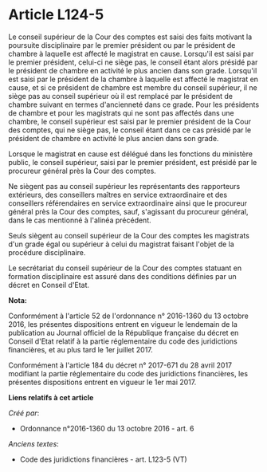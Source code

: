 # Article L124-5

Le conseil supérieur de la Cour des comptes est saisi des faits motivant la poursuite disciplinaire par le premier président
ou par le président de chambre à laquelle est affecté le magistrat en cause. Lorsqu'il est saisi par le premier président,
celui-ci ne siège pas, le conseil étant alors présidé par le président de chambre en activité le plus ancien dans son grade.
Lorsqu'il est saisi par le président de la chambre à laquelle est affecté le magistrat en cause, et si ce président de
chambre est membre du conseil supérieur, il ne siège pas au conseil supérieur où il est remplacé par le président de chambre
suivant en termes d'ancienneté dans ce grade. Pour les présidents de chambre et pour les magistrats qui ne sont pas affectés
dans une chambre, le conseil supérieur est saisi par le premier président de la Cour des comptes, qui ne siège pas, le
conseil étant dans ce cas présidé par le président de chambre en activité le plus ancien dans son grade.

Lorsque le magistrat en cause est délégué dans les fonctions du ministère public, le conseil supérieur, saisi par le premier
président, est présidé par le procureur général près la Cour des comptes.

Ne siègent pas au conseil supérieur les représentants des rapporteurs extérieurs, des conseillers maîtres en service
extraordinaire et des conseillers référendaires en service extraordinaire ainsi que le procureur général près la Cour des
comptes, sauf, s'agissant du procureur général, dans le cas mentionné à l'alinéa précédent.

Seuls siègent au conseil supérieur de la Cour des comptes les magistrats d'un grade égal ou supérieur à celui du magistrat
faisant l'objet de la procédure disciplinaire.

Le secrétariat du conseil supérieur de la Cour des comptes statuant en formation disciplinaire est assuré dans des conditions
définies par un décret en Conseil d'Etat.

**Nota:**

Conformément à l'article 52 de l'ordonnance n° 2016-1360 du 13 octobre 2016, les présentes dispositions entrent en vigueur le
lendemain de la publication au Journal officiel de la République française du décret en Conseil d'Etat relatif à la partie
réglementaire du code des juridictions financières, et au plus tard le 1er juillet 2017.

Conformément à l'article 184 du décret n° 2017-671 du 28 avril 2017 modifiant la partie réglementaire du code des
juridictions financières, les présentes dispositions entrent en vigueur le 1er mai 2017.

**Liens relatifs à cet article**

_Créé par_:

  - Ordonnance n°2016-1360 du 13 octobre 2016 - art. 6

_Anciens textes_:

  - Code des juridictions financières - art. L123-5 (VT)
